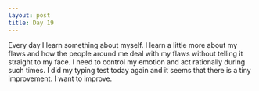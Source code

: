 ```yaml
---
layout: post
title: Day 19
---
```


Every day I learn something about myself. I learn a little more about my flaws and how the people around me deal with my flaws without telling it straight to my face. I need to control my emotion and act rationally during such times. I did my typing test today again and it seems that there is a tiny improvement. I want to improve. 

